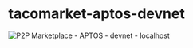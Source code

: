 # tacomarket-aptos-devnet

![P2P Marketplace - APTOS - devnet - localhost](https://ipfs.algonode.xyz/ipfs/bafybeidtpttl6fyf23hpaj6sq3eyvjqql77mtfpeillw2nyrwycia7vpqu)
